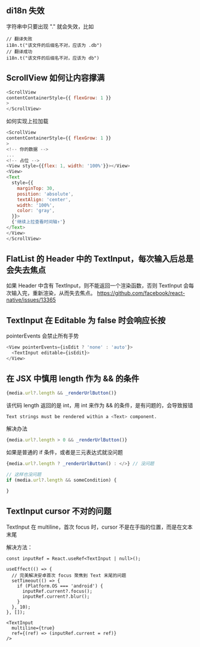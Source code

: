 ## di18n 失效
字符串中只要出现 "." 就会失效，比如

```tsx
// 翻译失败
i18n.t("该文件的后缀名不对，应该为 .db")
// 翻译成功
i18n.t("该文件的后缀名不对，应该为 db")
```

## ScrollView 如何让内容撑满
```js
<ScrollView
contentContainerStyle={{ flexGrow: 1 }}
>
</ScrollView>
```

如何实现上拉加载

```js
<ScrollView
contentContainerStyle={{ flexGrow: 1 }}
>
<!-- 你的数据 -->
...
<!-- 占位 -->
<View style={{flex: 1, width: '100%'}}></View>
<View>
<Text
  style={{
    marginTop: 30,
    position: 'absolute',
    textAlign: 'center',
    width: '100%',
    color: 'gray',
  }}>
  {'继续上拉查看时间轴↑'}
</Text>
</View>
</ScrollView>
```


## FlatList 的 Header 中的 TextInput，每次输入后总是会失去焦点
如果 Header 中含有 TextInput，则不能返回一个渲染函数，否则 TextInput 会每次输入完，重新渲染，从而失去焦点。
https://github.com/facebook/react-native/issues/13365

## TextInput 在 Editable 为 false 时会响应长按
pointerEvents 会禁止所有手势

```js
<View pointerEvents={isEdit ? 'none' : 'auto'}>
  <TextInput editable={isEdit}>
</View>
```

## 在 JSX 中慎用 length 作为 && 的条件
```jsx
{media.url?.length && _renderUrlButton()}
```

该代码 length 返回的是 int，用 int 来作为 && 的条件，是有问题的，会导致报错 

```sh
Text strings must be rendered within a <Text> component.
```

解决办法

```jsx
{media.url?.length > 0 && _renderUrlButton()}
```


如果是普通的 if 条件，或者是三元表达式就没问题

```jsx
{media.url?.length ? _renderUrlButton() : </>} // 没问题
```

```js
// 这样也没问题
if (media.url?.length && someCondition) {

}
```


## TextInput cursor 不对的问题
TextInput 在 multiline，首次 focus 时，cursor 不是在手指的位置，而是在文本末尾

解决方法：

```tsx
const inputRef = React.useRef<TextInput | null>();

useEffect(() => {
  // 完美解决安卓首次 focus 聚焦到 Text 末尾的问题
  setTimeout(() => {
    if (Platform.OS === 'android') {
      inputRef.current?.focus();
      inputRef.current?.blur();
    }
  }, 10);
}, []);

<TextInput
  multiline={true}
  ref={(ref) => (inputRef.current = ref)}
/>
```

